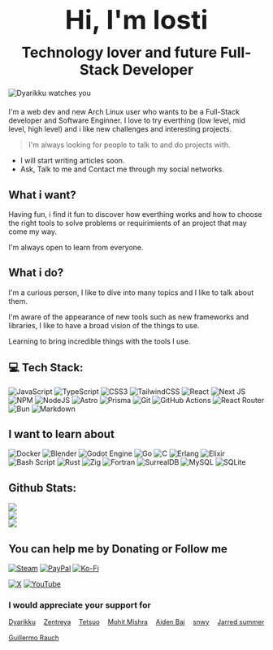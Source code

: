 <h1 style="display: flex; flex-flow: column nowrap; text-align: center; border-bottom: 0px; gap: 1rem;">
    <span style="font-size: 3.25rem;">
        Hi, I'm losti
    </span>
    <span>
        Technology lover and future Full-Stack Developer
    </span>
</h1>

<img style="display: block; margin: 1.25rem auto;"  src="./dyarikku.gif" alt="Dyarikku watches you" loading="eager" decoding="async" />

I'm a web dev and new Arch Linux user who wants to be a Full-Stack developer and Software Enginner. I love to try everthing (low level, mid level, high level) and i like new challenges and interesting projects.

> I'm always looking for people to talk to and do projects with.

- I will start writing articles soon.
- Ask, Talk to me and Contact me through my social networks.

## What i want?

Having fun, i find it fun to discover how everthing works and how to choose the right tools to solve problems or requirimients of an project that may come my way.

I'm always open to learn from everyone.

## What i do?

I'm a curious person, I like to dive into many topics and I like to talk about them.

I'm aware of the appearance of new tools such as new frameworks and libraries,
I like to have a broad vision of the things to use.

Learning to bring incredible things with the tools I use.

## 💻 Tech Stack:

![JavaScript](https://img.shields.io/badge/javascript-%23323330.svg?style=for-the-badge&logo=javascript&logoColor=%23F7DF1E)
![TypeScript](https://img.shields.io/badge/typescript-%23007ACC.svg?style=for-the-badge&logo=typescript&logoColor=white)
![CSS3](https://img.shields.io/badge/css3-%231572B6.svg?style=for-the-badge&logo=css3&logoColor=white)
![TailwindCSS](https://img.shields.io/badge/tailwindcss-%2338B2AC.svg?style=for-the-badge&logo=tailwind-css&logoColor=white)
![React](https://img.shields.io/badge/react-%2320232a.svg?style=for-the-badge&logo=react&logoColor=%2361DAFB)
![Next JS](https://img.shields.io/badge/Next-black?style=for-the-badge&logo=next.js&logoColor=white)
![NPM](https://img.shields.io/badge/NPM-%23CB3837.svg?style=for-the-badge&logo=npm&logoColor=white)
![NodeJS](https://img.shields.io/badge/node.js-6DA55F?style=for-the-badge&logo=node.js&logoColor=white)
![Astro](https://img.shields.io/badge/astro-%232C2052.svg?style=for-the-badge&logo=astro&logoColor=white)
![Prisma](https://img.shields.io/badge/Prisma-3982CE?style=for-the-badge&logo=Prisma&logoColor=white)
![Git](https://img.shields.io/badge/git-%23F05033.svg?style=for-the-badge&logo=git&logoColor=white)
![GitHub Actions](https://img.shields.io/badge/github%20actions-%232671E5.svg?style=for-the-badge&logo=githubactions&logoColor=white)
![React Router](https://img.shields.io/badge/React_Router-CA4245?style=for-the-badge&logo=react-router&logoColor=white)
![Bun](https://img.shields.io/badge/Bun-%23000000.svg?style=for-the-badge&logo=bun&logoColor=white)
![Markdown](https://img.shields.io/badge/markdown-%23000000.svg?style=for-the-badge&logo=markdown&logoColor=white)

## I want to learn about

![Docker](https://img.shields.io/badge/docker-%230db7ed.svg?style=for-the-badge&logo=docker&logoColor=white)
![Blender](https://img.shields.io/badge/blender-%23F5792A.svg?style=for-the-badge&logo=blender&logoColor=white)
![Godot Engine](https://img.shields.io/badge/GODOT-%23FFFFFF.svg?style=for-the-badge&logo=godot-engine)
![Go](https://img.shields.io/badge/go-%2300ADD8.svg?style=for-the-badge&logo=go&logoColor=white)
![C](https://img.shields.io/badge/c-%2300599C.svg?style=for-the-badge&logo=c&logoColor=white)
![Erlang](https://img.shields.io/badge/Erlang-white.svg?style=for-the-badge&logo=erlang&logoColor=a90533)
![Elixir](https://img.shields.io/badge/elixir-%234B275F.svg?style=for-the-badge&logo=elixir&logoColor=white)
![Bash Script](https://img.shields.io/badge/bash_script-%23121011.svg?style=for-the-badge&logo=gnu-bash&logoColor=white)
![Rust](https://img.shields.io/badge/rust-%23000000.svg?style=for-the-badge&logo=rust&logoColor=white)
![Zig](https://img.shields.io/badge/Zig-%23F7A41D.svg?style=for-the-badge&logo=zig&logoColor=white)
![Fortran](https://img.shields.io/badge/Fortran-%23734F96.svg?style=for-the-badge&logo=fortran&logoColor=white)
![SurrealDB](https://img.shields.io/badge/SurrealDB-FF00A0?style=for-the-badge&logo=surrealdb&logoColor=white)
![MySQL](https://img.shields.io/badge/mysql-4479A1.svg?style=for-the-badge&logo=mysql&logoColor=white)
![SQLite](https://img.shields.io/badge/sqlite-%2307405e.svg?style=for-the-badge&logo=sqlite&logoColor=white)

## Github Stats:

![](https://github-readme-stats.vercel.app/api?username=lostish&theme=dark&hide_border=false&include_all_commits=false&count_private=false)
</br>
![](https://nirzak-streak-stats.vercel.app/?user=lostish&theme=dark&hide_border=false)
</br>
![](https://github-readme-stats.vercel.app/api/top-langs/?username=lostish&theme=dark&hide_border=false&include_all_commits=false&count_private=false&layout=compact)

## You can help me by Donating or Follow me

[![Steam](https://img.shields.io/badge/steam-%23000000.svg?style=for-the-badge&logo=steam&logoColor=white)](https://steamcommunity.com/profiles/76561198369347497/)
[![PayPal](https://img.shields.io/badge/PayPal-00457C?style=for-the-badge&logo=paypal&logoColor=white)](https://paypal.me/@twlosti)
[![Ko-Fi](https://img.shields.io/badge/Ko--fi-F16061?style=for-the-badge&logo=ko-fi&logoColor=white)](https://ko-fi.com/lostish)

[![X](https://img.shields.io/badge/X-black.svg?logo=X&logoColor=white)](https://x.com/imlostish)
[![YouTube](https://img.shields.io/badge/YouTube-%23FF0000.svg?logo=YouTube&logoColor=white)](https://youtube.com/@@imlostishdev)

### I would appreciate your support for

<div style="display: flex; flex-wrap: wrap; gap: 1rem; font-size: 0.8rem;">
<a href="https://x.com/dyarikku" target="_blank" rel="noreferrer noopener">
    Dyarikku
</a>
<a href="https://x.com/zentreya" target="_blank" rel="noreferrer noopener">
    Zentreya
</a>
<a href="https://x.com/7etsuo" target="_blank" rel="noreferrer noopener">
    Tetsuo
</a>
<a href="https://x.com/chessMan786" target="_blank" rel="noreferrer noopener">
    Mohit Mishra
</a>
<a href="https://x.com/aidenybai" target="_blank" rel="noreferrer noopener">
    Aiden Bai
</a>
<a href="https://x.com/snwy" target="_blank" rel="noreferrer noopener">
    snwy
</a>
<a href="https://x.com/jarredsummer" target="_blank" rel="noreferrer noopener">
    Jarred summer
</a>
<a href="https://x.com/rauchg" target="_blank" rel="noreferrer noopener">
    Guillermo Rauch
</a>
</div>
